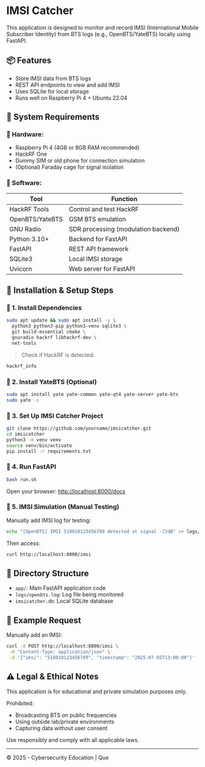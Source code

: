 # IMSI Catcher

This application is designed to monitor and record IMSI (International Mobile Subscriber Identity) from BTS logs (e.g., OpenBTS/YateBTS) locally using FastAPI.

## 📦 Features
- Store IMSI data from BTS logs
- REST API endpoints to view and add IMSI
- Uses SQLite for local storage
- Runs well on Raspberry Pi 4 + Ubuntu 22.04

## 🧰 System Requirements

### 🎯 Hardware:
- Raspberry Pi 4 (4GB or 8GB RAM recommended)
- HackRF One
- Dummy SIM or old phone for connection simulation
- (Optional) Faraday cage for signal isolation

### 🧪 Software:
| Tool             | Function                                |
|------------------|------------------------------------------|
| HackRF Tools     | Control and test HackRF                 |
| OpenBTS/YateBTS  | GSM BTS emulation                      |
| GNU Radio        | SDR processing (modulation backend)    |
| Python 3.10+     | Backend for FastAPI                     |
| FastAPI          | REST API framework                      |
| SQLite3          | Local IMSI storage                      |
| Uvicorn          | Web server for FastAPI                  |

## 🚀 Installation & Setup Steps

### 🔹 1. Install Dependencies
```bash
sudo apt update && sudo apt install -y \
  python3 python3-pip python3-venv sqlite3 \
  git build-essential cmake \
  gnuradio hackrf libhackrf-dev \
  net-tools
```

> Check if HackRF is detected:
```bash
hackrf_info
```

### 🔹 2. Install YateBTS (Optional)
```bash
sudo apt install yate yate-common yate-qt4 yate-server yate-bts
sudo yate -s
```

### 🔹 3. Set Up IMSI Catcher Project
```bash
git clone https://github.com/yourname/imsicatcher.git
cd imsicatcher
python3 -m venv venv
source venv/bin/activate
pip install -r requirements.txt
```

### 🔹 4. Run FastAPI
```bash
bash run.sh
```

Open your browser: [http://localhost:8000/docs](http://localhost:8000/docs)

### 🔹 5. IMSI Simulation (Manual Testing)
Manually add IMSI log for testing:
```bash
echo "[OpenBTS] IMSI 510010123456789 detected at signal -72dB" >> logs/openbts.log
```
Then access:
```bash
curl http://localhost:8000/imsi
```

## 📁 Directory Structure
- `app/`: Main FastAPI application code
- `logs/openbts.log`: Log file being monitored
- `imsicatcher.db`: Local SQLite database

## 🧪 Example Request
Manually add an IMSI:
```bash
curl -X POST http://localhost:8000/imsi \
 -H "Content-Type: application/json" \
 -d '{"imsi": "510010123456789", "timestamp": "2025-07-05T13:00:00"}'
```

## ⚠️ Legal & Ethical Notes
This application is for educational and private simulation purposes only.

Prohibited:
- Broadcasting BTS on public frequencies
- Using outside lab/private environments
- Capturing data without user consent

Use responsibly and comply with all applicable laws.

---

© 2025 - Cybersecurity Education | Que

